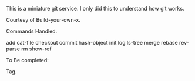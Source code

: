 

This is a miniature git service.
I only did this to understand how git works. 

Courtesy of Build-your-own-x. 

Commands Handled. 


add 
cat-file 
checkout 
commit 
hash-object 
init 
log 
ls-tree 
merge 
rebase 
rev-parse 
rm 
show-ref

To Be completed: 

Tag.
